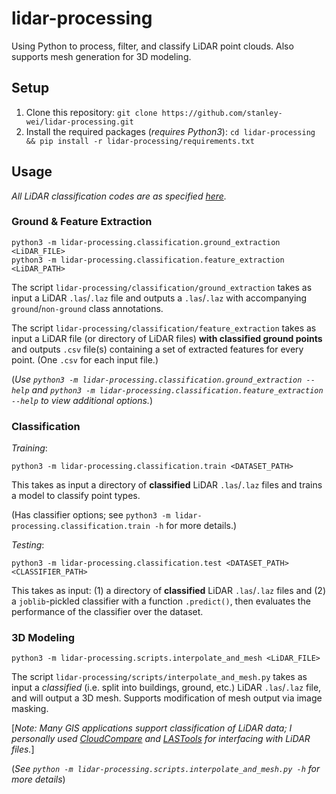 
# lidar-processing
Using Python to process, filter, and classify LiDAR point clouds. Also supports mesh generation for 3D modeling.


## Setup
 1. Clone this repository: `git clone https://github.com/stanley-wei/lidar-processing.git`
 2. Install the required packages (*requires Python3*): `cd lidar-processing && pip install -r lidar-processing/requirements.txt`


## Usage

*All LiDAR classification codes are as specified [here](https://desktop.arcgis.com/en/arcmap/latest/manage-data/las-dataset/lidar-point-classification.htm).*

### Ground & Feature Extraction
    python3 -m lidar-processing.classification.ground_extraction <LiDAR_FILE>
    python3 -m lidar-processing.classification.feature_extraction <LiDAR_PATH>

The script `lidar-processing/classification/ground_extraction` takes as input a LiDAR `.las`/`.laz` file and outputs a `.las`/`.laz` with accompanying `ground`/`non-ground` class annotations.

The script `lidar-processing/classification/feature_extraction` takes as input a LiDAR file (or directory of LiDAR files) **with classified ground points** and outputs `.csv` file(s) containing a set of extracted features for every point. (One `.csv` for each input file.)

(*Use `python3 -m lidar-processing.classification.ground_extraction --help` and `python3 -m lidar-processing.classification.feature_extraction --help` to view additional options.*)

### Classification
*Training*:

    python3 -m lidar-processing.classification.train <DATASET_PATH>

This takes as input a directory of **classified** LiDAR `.las`/`.laz` files and trains a model to classify point types. 

(Has classifier options; see `python3 -m lidar-processing.classification.train -h` for more details.)

*Testing*:

    python3 -m lidar-processing.classification.test <DATASET_PATH> <CLASSIFIER_PATH>

This takes as input: (1) a directory of **classified** LiDAR `.las`/`.laz` files and (2) a `joblib`-pickled classifier with a function `.predict()`, then evaluates the performance of the classifier over the dataset. 

### 3D Modeling
    python3 -m lidar-processing.scripts.interpolate_and_mesh <LiDAR_FILE>

The script `lidar-processing/scripts/interpolate_and_mesh.py` takes as input a *classified* (i.e. split into buildings, ground, etc.) LiDAR `.las`/`.laz` file, and will output a 3D mesh. Supports modification of mesh output via image masking.

[*Note: Many GIS applications support classification of LiDAR data; I personally used [CloudCompare](https://www.cloudcompare.org/) and [LASTools](https://rapidlasso.de/product-overview/) for interfacing with LiDAR files.*]

(*See `python -m lidar-processing.scripts.interpolate_and_mesh.py -h` for more details*)
